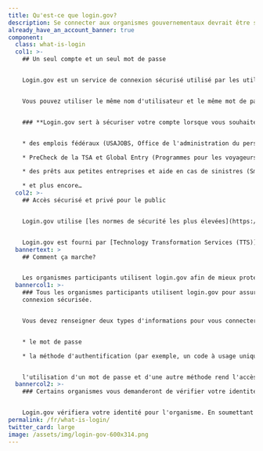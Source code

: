```yaml
---
title: Qu'est-ce que login.gov?
description: Se connecter aux organismes gouvernementaux devrait être simple et sécurisé.
already_have_an_account_banner: true
component:
  class: what-is-login
  col1: >-
    ## Un seul compte et un seul mot de passe


    Login.gov est un service de connexion sécurisé utilisé par les utilisateurs pour se connecter aux organismes gouvernementaux participants. Les organismes participants vous demanderont de créer un compte login.gov pour accéder en toute sécurité à vos informations sur leur site Internet ou leur application.


    Vous pouvez utiliser le même nom d'utilisateur et le même mot de passe pour accéder à n'importe quel organisme partenaire de login.gov. Cela simplifie vos démarches et vous évite d'avoir à vous souvenir de plusieurs noms d'utilisateur et mots de passe.


    ### **Login.gov sert à sécuriser votre compte lorsque vous souhaitez accéder à :**


    * des emplois fédéraux (USAJOBS, Office de l'administration du personnel)

    * PreCheck de la TSA et Global Entry (Programmes pour les voyageurs dignes de confiance, Département de la sécurité intérieure)

    * des prêts aux petites entreprises et aide en cas de sinistres (Small Business Administration)

    * et plus encore…
  col2: >-
    ## Accès sécurisé et privé pour le public


    Login.gov utilise [les normes de sécurité les plus élevées](https://login.gov/fr/security/) pour protéger vos informations, y compris la vérification d’identité et [l’authentification à deux facteurs](https://login.gov/fr/help/authentication-methods/which-authentication-method-should-i-use/).


    Login.gov est fourni par [Technology Transformation Services (TTS)](https://www.gsa.gov/tts).
  bannertext: >
    ## Comment ça marche?


    Les organismes participants utilisent login.gov afin de mieux protéger leurs utilisateurs. Lorsque vous essayerez de vous connecter à un organisme participant, vous serez invité à vous connecter ou à créer un compte sur login.gov avant de pouvoir accéder à votre profil auprès de cet organisme. 
  bannercol1: >-
    ### Tous les organismes participants utilisent login.gov pour assurer une
    connexion sécurisée.


    Vous devez renseigner deux types d'informations pour vous connecter en toute sécurité et protéger vos informations. 


    * le mot de passe 

    * la méthode d'authentification (par exemple, un code à usage unique envoyé sur votre téléphone ou une application d'authentification).


    l'utilisation d'un mot de passe et d'une autre méthode rend l'accès à vos informations par des tiers difficile.
  bannercol2: >-
    ### Certains organismes vous demanderont de vérifier votre identité.


    Login.gov vérifiera votre identité pour l'organisme. En soumettant des renseignements permettant d'identifier une personne (PII), comme votre photo d'identité, vous confirmez qu'il s'agit bien de vous et non de quelqu'un qui se fait passer pour vous. Nous ne faisons que confirmer qu'il s'agit bien de vous et ne cherchons pas à déterminer votre éligibilité aux services de l'organisme.
permalink: /fr/what-is-login/
twitter_card: large
image: /assets/img/login-gov-600x314.png
---
```

